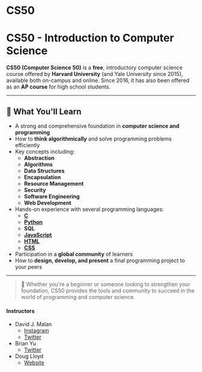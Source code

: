 # CS50 

# CS50 - Introduction to Computer Science

**CS50 (Computer Science 50)** is a **free**, introductory computer science course offered by **Harvard University** (and Yale University since 2015), available both on-campus and online. Since 2016, it has also been offered as an **AP course** for high school students.

---

## 📘 What You'll Learn

- A strong and comprehensive foundation in **computer science and programming**
- How to **think algorithmically** and solve programming problems efficiently
- Key concepts including:
  - **Abstraction**
  - **Algorithms**
  - **Data Structures**
  - **Encapsulation**
  - **Resource Management**
  - **Security**
  - **Software Engineering**
  - **Web Development**
- Hands-on experience with several programming languages:
  - [**C**](/wiki/C)
  - [**Python**](/wiki/Python)
  - **SQL**
  - [**JavaScript**](/wiki/Javascript)
  - [**HTML**](/wiki/HTML)
  - [**CSS**](/wiki/CSS)
- Participation in a **global community** of learners
- How to **design, develop, and present** a final programming project to your peers

---

> 📌 Whether you're a beginner or someone looking to strengthen your foundation, CS50 provides the tools and community to succeed in the world of programming and computer science.

#### Instructors 
- David J. Malan
   - [Instagram](https://www.instagram.com/davidjmalan/) 
   - [Twitter](https://twitter.com/davidjmalan)
- Brian Yu
   - [Twitter](https://twitter.com/brianyu28)
- Doug Lloyd
  - [Website](https://douglloyd.com/)